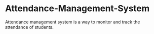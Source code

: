 # Attendance-Management-System
Attendance management system is a way to monitor and track the attendance of students.
